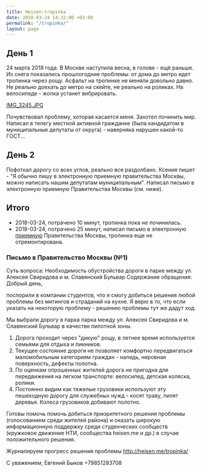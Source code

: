 ```yaml
---
title: Heisen:tropinka
date: 2018-03-24 14:32:00 +03:00
permalink: "/tropinka/"
layout: page
---
```


## День 1

24 марта 2018 года. В Москве наступила весна, в голове - ещё раньше. Из снега показались прошлогодние проблемы: от дома до метро идет тропинка через рощу. Асфальт на тропинке не меняли довольно давно. Не реально доехать до метро на скейте, не реально на роликах. На велосипеде - жопка устанет вибрировать.

[IMG_3245.JPG](/uploads/IMG_3245.JPG)

Почувствовал проблему, которая касается меня. Захотел починить мир. Написал в телегу местной активной гражданке (была кандидатом в муниципальные депутаты от округа) - наверняка нарушен какой-то ГОСТ... 

## День 2
Пофоткал дорогу со всех углов, реально все раздолбано. Ксения пишет - "Я обычно пишу в электронную приемную правительства Москвы, можно написать нашим депутатам муниципальным". Написал письмо в электронную приемную Правительства Москвы (см. ниже).


## Итого
* 2018-03-24, потрачено 10 минут, тропинка пока не починилась.
* 2018-03-24, потрачено 25 минут, написал письмо в электронную [приемную](https://www.mos.ru/feedback/individual/) Правительства Москвы, тропинка еще не отремонтирована.


### Письмо в Правительство Москвы (№1)
Суть вопроса:
Необходимость обустройства дороги в парке между ул. Алексея Свиридова и м. Славянский Бульвар
Содержание обращения:
Добрый день,

поспорили в компании студентов, что я смогу добиться решения любой проблемы без митингов и страданий на кухне. Я верю в то, что если указать на некоторую проблему - решению проблемы тут же дадут ход.

Мы выбрали дорогу в парка парка между ул. Алексея Свиридова и м. Славянский Бульвар в качестве пилотной зоны.
1. Дорога проходит через "дикую" рощу, в летнее время используется семьями для отдыха и пикников.
2. Текущее состояние дороги не позволяет комфортно передвигаться маломобильным категориям граждан - наледь, неровная поверхность, дефекты полотна.
3. По оценкам опрошенных жителей дорога не пригодна для передвижения на легком транспорте: велосипед, детская коляска, ролики.
4. Постоянно видим как тяжелые грузовики используют эту пешеходную дорогу для служебных нужд - косят траву, пилят деревья. Колеса грузовиков добивают полотно.

Готовы помочь помочь добиться приоритетного решения проблемы (голосованием среди жителей района) и оказать широкую информационную поддержку среди студенческих сообществ (кружковое движение НТИ, сообщества heisen.me и др.) в случае положительного решения.

Журналируем прогресс решения проблемы http://heisen.me/tropinka/

С уважением,
Евгений Быков
+79851283708